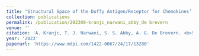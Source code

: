 ```yaml
---
title: "Structural Space of the Duffy Antigen/Receptor for Chemokines’ Intrinsically Disordered Ectodomain 1 Explored by Temperature Replica-Exchange Molecular Dynamics Simulations"
collection: publications
permalink: /publication/202308-kranjc_narwani_abby_de brevern
venue: ''
citation: 'A. Kranjc, T. J. Narwani, S. S. Abby, A. G. De Brevern. <b>Structural Space of the Duffy Antigen/Receptor for Chemokines’ Intrinsically Disordered Ectodomain 1 Explored by Temperature Replica-Exchange Molecular Dynamics Simulations</b>, <i>IJMS,</i> August 2023'
year: '2023'
paperurl: 'https://www.mdpi.com/1422-0067/24/17/13280'
---
```

